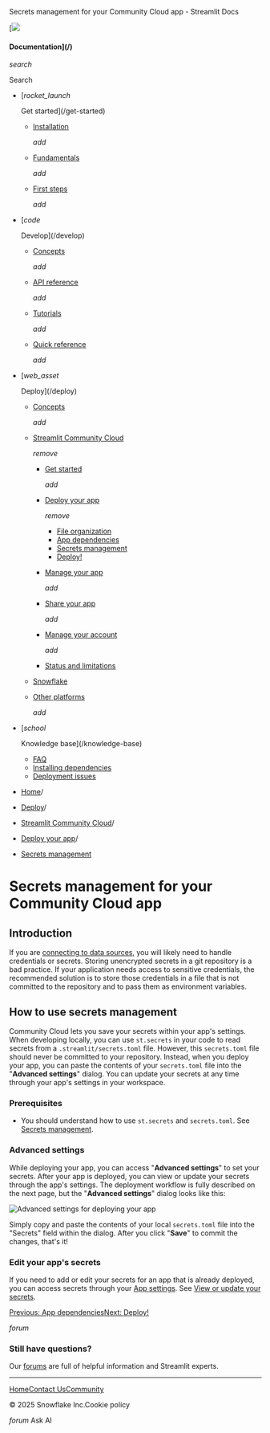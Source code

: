 ﻿Secrets management for your Community Cloud app - Streamlit Docs

[![](/logo.svg)

#### Documentation](/)

*search*

Search

* [*rocket\_launch*

  Get started](/get-started)
  + [Installation](/get-started/installation)

    *add*
  + [Fundamentals](/get-started/fundamentals)

    *add*
  + [First steps](/get-started/tutorials)

    *add*
* [*code*

  Develop](/develop)
  + [Concepts](/develop/concepts)

    *add*
  + [API reference](/develop/api-reference)

    *add*
  + [Tutorials](/develop/tutorials)

    *add*
  + [Quick reference](/develop/quick-reference)

    *add*
* [*web\_asset*

  Deploy](/deploy)
  + [Concepts](/deploy/concepts)

    *add*
  + [Streamlit Community Cloud](/deploy/streamlit-community-cloud)

    *remove*

    - [Get started](/deploy/streamlit-community-cloud/get-started)

      *add*
    - [Deploy your app](/deploy/streamlit-community-cloud/deploy-your-app)

      *remove*

      * [File organization](/deploy/streamlit-community-cloud/deploy-your-app/file-organization)
      * [App dependencies](/deploy/streamlit-community-cloud/deploy-your-app/app-dependencies)
      * [Secrets management](/deploy/streamlit-community-cloud/deploy-your-app/secrets-management)
      * [Deploy!](/deploy/streamlit-community-cloud/deploy-your-app/deploy)
    - [Manage your app](/deploy/streamlit-community-cloud/manage-your-app)

      *add*
    - [Share your app](/deploy/streamlit-community-cloud/share-your-app)

      *add*
    - [Manage your account](/deploy/streamlit-community-cloud/manage-your-account)

      *add*
    - [Status and limitations](/deploy/streamlit-community-cloud/status)
  + [Snowflake](/deploy/snowflake)
  + [Other platforms](/deploy/tutorials)

    *add*
* [*school*

  Knowledge base](/knowledge-base)
  + [FAQ](/knowledge-base/using-streamlit)
  + [Installing dependencies](/knowledge-base/dependencies)
  + [Deployment issues](/knowledge-base/deploy)

* [Home](/)/
* [Deploy](/deploy)/
* [Streamlit Community Cloud](/deploy/streamlit-community-cloud)/
* [Deploy your app](/deploy/streamlit-community-cloud/deploy-your-app)/
* [Secrets management](/deploy/streamlit-community-cloud/deploy-your-app/secrets-management)

Secrets management for your Community Cloud app
===============================================

Introduction
------------

If you are [connecting to data sources](/develop/tutorials/databases), you will likely need to handle credentials or secrets. Storing unencrypted secrets in a git repository is a bad practice. If your application needs access to sensitive credentials, the recommended solution is to store those credentials in a file that is not committed to the repository and to pass them as environment variables.

How to use secrets management
-----------------------------

Community Cloud lets you save your secrets within your app's settings. When developing locally, you can use `st.secrets` in your code to read secrets from a `.streamlit/secrets.toml` file. However, this `secrets.toml` file should never be committed to your repository. Instead, when you deploy your app, you can paste the contents of your `secrets.toml` file into the "**Advanced settings**" dialog. You can update your secrets at any time through your app's settings in your workspace.

### Prerequisites

* You should understand how to use `st.secrets` and `secrets.toml`. See [Secrets management](/develop/concepts/connections/secrets-management).

### Advanced settings

While deploying your app, you can access "**Advanced settings**" to set your secrets. After your app is deployed, you can view or update your secrets through the app's settings. The deployment workflow is fully described on the next page, but the "**Advanced settings**" dialog looks like this:

![Advanced settings for deploying your app](/images/streamlit-community-cloud/deploy-an-app-advanced.png)

Simply copy and paste the contents of your local `secrets.toml` file into the "Secrets" field within the dialog. After you click "**Save**" to commit the changes, that's it!

### Edit your app's secrets

If you need to add or edit your secrets for an app that is already deployed, you can access secrets through your [App settings](/deploy/streamlit-community-cloud/manage-your-app/app-settings). See [View or update your secrets](/deploy/streamlit-community-cloud/manage-your-app/app-settings#view-or-update-your-secrets).

[Previous: App dependencies](/deploy/streamlit-community-cloud/deploy-your-app/app-dependencies)[Next: Deploy!](/deploy/streamlit-community-cloud/deploy-your-app/deploy)

*forum*

### Still have questions?

Our [forums](https://discuss.streamlit.io) are full of helpful information and Streamlit experts.

---

[Home](/)[Contact Us](mailto:hello@streamlit.io?subject=Contact%20from%20documentation%20)[Community](https://discuss.streamlit.io)

© 2025 Snowflake Inc.Cookie policy

*forum* Ask AI
